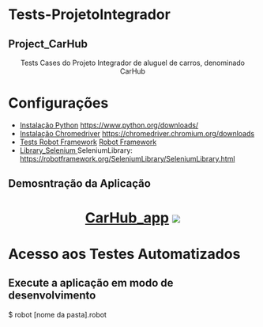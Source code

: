 # Tests-ProjetoIntegrador

## Project_CarHub
<p align="center">Tests Cases do Projeto Integrador de aluguel de carros, denominado CarHub</p>


Configurações
=================
<!--ts-->
   * [Instalação Python](#instalacao) https://www.python.org/downloads/
   * [Instalação Chromedriver](#instalacao) https://chromedriver.chromium.org/downloads
   * [Tests Robot Framework](#testes) [Robot Framework](https://robotframework.org/)
   * [Library_Selenium ](#testes) SeleniumLibrary: https://robotframework.org/SeleniumLibrary/SeleniumLibrary.html
<!--te-->

## Demosntração da Aplicação
<h1 align="center">
  <a href=“https://carhub-dh.vercel.app/">CarHub_app</a>
  <img src="/_next/static/media/logo.525b8b3e.svg"/>
</h1>

# Acesso aos Testes Automatizados

## Execute a aplicação em modo de desenvolvimento
$ robot  [nome da pasta].robot
